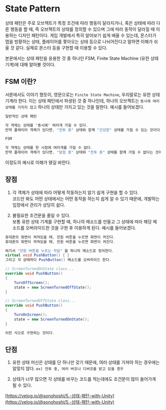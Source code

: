 # State Pattern

상태 패턴은 주로 오브젝트가 특정 조건에 따라 행동이 달라지거나, 혹은 상태에 따라 다른 행동을 할 때, 즉 오브젝트의 상태를 정의할 수 있으며 그에 따라 동작이 달라질 때 이용하는 디자인 패턴이다. 게임 개발에서 특히 알아보기 쉽게 배울 수 있는데, 몬스터가 맵을 방황하는 상태, 플레이어를 쫓아오는 상태 등으로 나뉘어진다고 말하면 이해가 쉬울 것 같다. 실제로 몬스터 등을 구현할 때 이용할 수 있다.  

본문에서는 상태 패턴을 응용한 것 중 하나인 FSM, Finite State Machine (유한 상태 기계)에 대해 알아볼 것이다.

## FSM 이란?

서론에서도 이야기 했듯이, 영문으로는 `Finite State Machine`, 우리말로는 유한 상태 기계라 한다. 이는 상태 패턴에서 파생된 것 중 하나인데, 하나의 오브젝트는 `동시에 여러 상태를 가지지 않고` 하나의 상태만 가지고 있는 것을 말한다. 예시를 들어보겠다.

```cs
일반적인 상태 패턴

각 객체는 상태를 '동시에' 여러개 가질 수 있다.
만약 플레이어 객체가 있다면, "전투 중" 상태와 함께 "건강함" 상태를 가질 수 있는 것이다.
```
```cs
FSM

각 객체는 상태를 한 시점에 여러개를 가질 수 없다.
만약 플레이어 객체가 있다면, "탐험 중" 상태와 "전투 중" 상태를 함께 가질 수 없다는 것이다.
```

이정도의 예시로 이해가 됐길 바란다.

## 장점

1. 각 객체가 상태에 따라 어떻게 작동하는지 알기 쉽게 구현을 할 수 있다.  
코드만 봐도 어떤 상태에서는 어떤 동작을 하는지 쉽게 알 수 있기 때문에, 개발하는 입장에서 관리가 상당히 쉽다.

2. 불필요한 조건문을 줄일 수 있다.  
보통 유한 상태 기계를 구현할 때, 하나의 메소드를 만들고 그 상태에 따라 해당 메소드를 오버라이드한 것을 구현 후 이용하게 된다. 예시를 들어보겠다.

```cs
휴대폰의 화면이 켜져있을 때, 전원 버튼을 누르면 화면이 꺼진다.
휴대폰의 화면이 꺼져있을 때, 전원 버튼을 누르면 화면이 켜진다.

여기서 "전원 버튼을 누르는 작업" 을 하나의 메소드로 정의한다.
virtual void PushButton() { }
그리고 각 상태마다 PushButton() 메소드를 오버라이드 한다.

// ScreenTurnedOnState class...
override void PushButton() 
{
    TurnOffScreen();
    state = new ScreenTurnedOffState();
}

// ScreenTurnedOffState class...
override void PushButton() 
{
    TurnOnScreen();
    state = new ScreenTurnedOnState();
}

이런 식으로 구현하는 것이다.
```

## 단점

1. 유한 상태 머신은 상태를 단 하나만 갖기 때문에, 여러 상태를 가져야 하는 경우에는 알맞지 않다.
`ex) 전투 중, 여러 버프나 디버프를 받고 있을 경우`

2. 상태가 너무 많으면 각 상태를 바꾸는 코드를 적는데에도 조건문이 많이 들어가게 될 수 있다.  

[https://velog.io/@sonohoshi/5.-상태-패턴-with-Unity](https://velog.io/@sonohoshi/5.-상태-패턴-with-Unity)